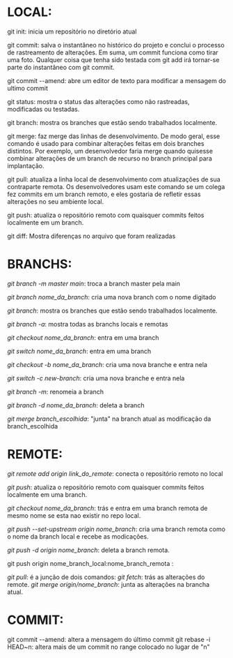 # LOCAL:

git init: inicia um repositório no diretório atual

git commit: salva o instantâneo no histórico do projeto e conclui o processo de rastreamento de alterações. Em suma, um commit funciona 
como tirar uma foto. Qualquer coisa que tenha sido testada com git add irá tornar-se parte do instantâneo com git commit.

git commit --amend: abre um editor de texto para modificar a mensagem do ultimo commit
	
git status: mostra o status das alterações como não rastreadas, modificadas ou testadas.

git branch: mostra os branches que estão sendo trabalhados localmente.

git merge: faz merge das linhas de desenvolvimento. De modo geral, esse comando é usado para combinar alterações feitas em dois branches distintos. Por exemplo, um desenvolvedor faria merge quando quisesse combinar alterações de um branch de recurso no branch principal para implantação.

git pull: atualiza a linha local de desenvolvimento com atualizações de sua contraparte remota. Os desenvolvedores usam este
comando se um colega fez commits em um branch remoto, e eles gostaria de refletir essas alterações no seu ambiente local.

git push: atualiza o repositório remoto com quaisquer commits feitos localmente em um branch.

git diff: Mostra diferenças no arquivo que foram realizadas

# BRANCHS:

*git branch -m master main*: troca a branch master pela main
 
*git branch nome_da_branch*: cria uma nova branch com o nome digitado
	
*git branch*: mostra os branches que estão sendo trabalhados localmente.
	
*git branch -a*: mostra todas as branchs locais e remotas

*git checkout nome_da_branch*: entra em uma branch
	
*git switch nome_da_branch*: entra em uma branch

*git checkout -b nome_da_branch*: cria uma nova branche e entra nela

*git switch -c new-branch*: cria uma nova branche e entra nela
 	
*git branch -m*: renomeia a branch

*git branch -d nome_da_branch*: deleta a branch
	
*git merge branch_escolhida*: "junta" na branch atual as modificação da branch_escolhida

# REMOTE:
*git remote add origin link_do_remote*: conecta o repositório remoto no local	

*git push*: atualiza o repositório remoto com quaisquer commits feitos localmente em uma branch.	
	
*git checkout nome_da_branch*: trás e entra em uma branch remota de mesmo nome se esta nao existir no repo local.
	
*git push --set-upstream origin nome_branch*: cria uma branch remota como o nome da branch local e recebe as modicações.
	
*git push -d origin nome_branch*: deleta a branch remota.

git push origin nome_branch_local:nome_branch_remota : 
	
*git pull*: é a junção de dois comandos:
		*git fetch*: trás as alterações do remote.
		*git merge origin/nome_branch*: junta as alterações na brancha atual.


# COMMIT:
	
git commit --amend: altera a mensagem do último commit
git rebase -i HEAD~n: altera mais de um commit no range colocado no lugar de "n"